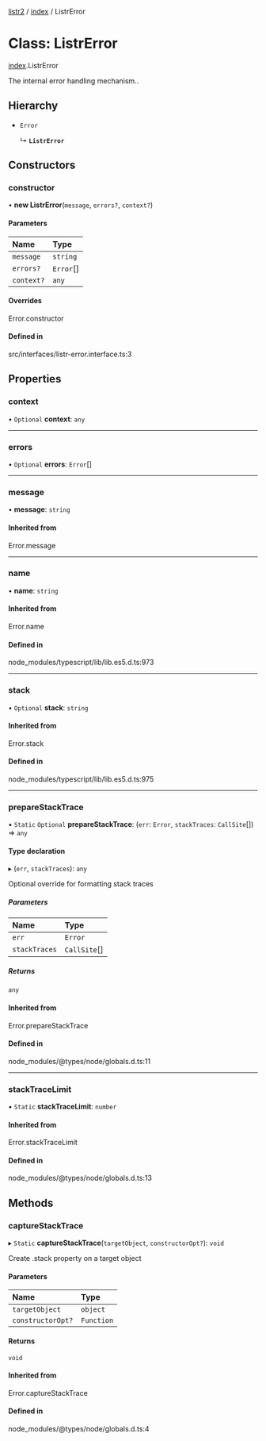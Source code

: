 [listr2](../README.md) / [index](../modules/index.md) / ListrError

# Class: ListrError

[index](../modules/index.md).ListrError

The internal error handling mechanism..

## Hierarchy

- `Error`

  ↳ **`ListrError`**

## Constructors

### constructor

• **new ListrError**(`message`, `errors?`, `context?`)

#### Parameters

| Name | Type |
| :------ | :------ |
| `message` | `string` |
| `errors?` | `Error`[] |
| `context?` | `any` |

#### Overrides

Error.constructor

#### Defined in

src/interfaces/listr-error.interface.ts:3

## Properties

### context

• `Optional` **context**: `any`

___

### errors

• `Optional` **errors**: `Error`[]

___

### message

• **message**: `string`

#### Inherited from

Error.message

___

### name

• **name**: `string`

#### Inherited from

Error.name

#### Defined in

node_modules/typescript/lib/lib.es5.d.ts:973

___

### stack

• `Optional` **stack**: `string`

#### Inherited from

Error.stack

#### Defined in

node_modules/typescript/lib/lib.es5.d.ts:975

___

### prepareStackTrace

▪ `Static` `Optional` **prepareStackTrace**: (`err`: `Error`, `stackTraces`: `CallSite`[]) => `any`

#### Type declaration

▸ (`err`, `stackTraces`): `any`

Optional override for formatting stack traces

##### Parameters

| Name | Type |
| :------ | :------ |
| `err` | `Error` |
| `stackTraces` | `CallSite`[] |

##### Returns

`any`

#### Inherited from

Error.prepareStackTrace

#### Defined in

node_modules/@types/node/globals.d.ts:11

___

### stackTraceLimit

▪ `Static` **stackTraceLimit**: `number`

#### Inherited from

Error.stackTraceLimit

#### Defined in

node_modules/@types/node/globals.d.ts:13

## Methods

### captureStackTrace

▸ `Static` **captureStackTrace**(`targetObject`, `constructorOpt?`): `void`

Create .stack property on a target object

#### Parameters

| Name | Type |
| :------ | :------ |
| `targetObject` | `object` |
| `constructorOpt?` | `Function` |

#### Returns

`void`

#### Inherited from

Error.captureStackTrace

#### Defined in

node_modules/@types/node/globals.d.ts:4
